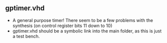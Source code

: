 ## gptimer.vhd
* A general purpose timer! There seem to be a few problems
  with the synthesis (on control register bits 11 down to 10)
* gptimer.vhd should be a symbolic link into the main folder,
  as this is just a test bench.
